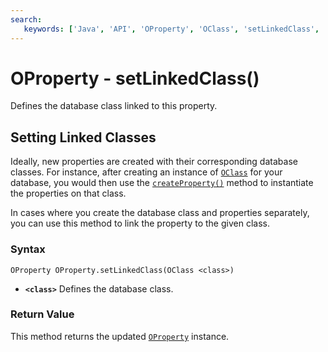 ```yaml
---
search:
   keywords: ['Java', 'API', 'OProperty', 'OClass', 'setLinkedClass', 'set linked class']
---
```


# OProperty - setLinkedClass()

Defines the database class linked to this property.

## Setting Linked Classes

Ideally, new properties are created with their corresponding database classes.  For instance, after creating an instance of [`OClass`](Java-Ref-OClass.md) for your database, you would then use the [`createProperty()`](Java-Ref-OClass-createProperty.md) method to instantiate the properties on that class.

In cases where you create the database class and properties separately, you can use this method to link the property to the given class.

### Syntax

```
OProperty OProperty.setLinkedClass(OClass <class>)
```

- **`<class>`** Defines the database class.

### Return Value

This method returns the updated [`OProperty`](Java-Ref-OProperty) instance.
